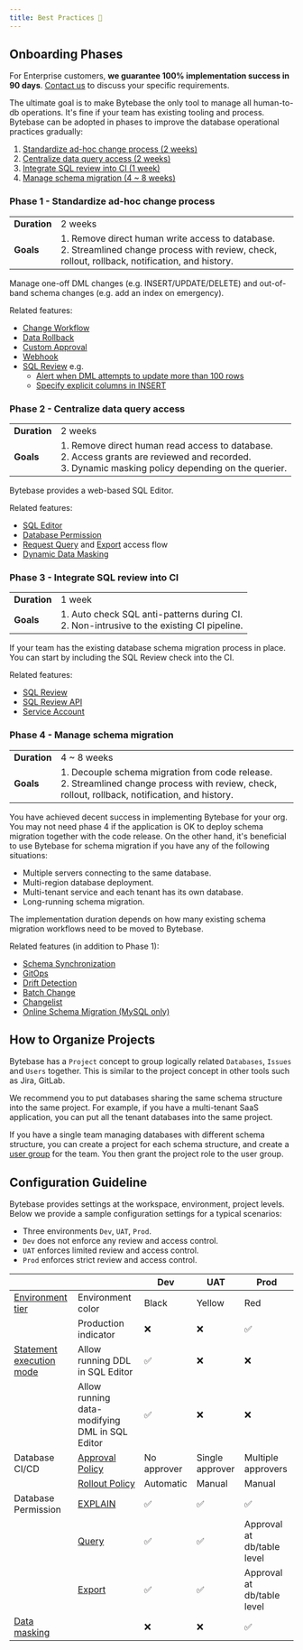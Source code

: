```yaml
---
title: Best Practices 📘
---
```


## Onboarding Phases

<HintBlock type="info">

For Enterprise customers, **we guarantee 100% implementation success in 90 days**. [Contact us](/contact-us/)
to discuss your specific requirements.

</HintBlock>

The ultimate goal is to make Bytebase the only tool to manage all human-to-db operations. It's fine
if your team has existing tooling and process. Bytebase can be adopted in phases to improve the
database operational practices gradually:

1. [Standardize ad-hoc change process (2 weeks)](#phase-1-standardize-ad-hoc-change-process)
1. [Centralize data query access (2 weeks)](#phase-2-centralize-data-query-access)
1. [Integrate SQL review into CI (1 week)](#phase-3-integrate-sql-review-into-ci)
1. [Manage schema migration (4 ~ 8 weeks)](#phase-4-manage-schema-migration)

### Phase 1 - Standardize ad-hoc change process

|              |                                                                                                                                                      |
| ------------ | ---------------------------------------------------------------------------------------------------------------------------------------------------- |
| **Duration** | 2 weeks                                                                                                                                              |
| **Goals**    | 1. Remove direct human write access to database.<br/>2. Streamlined change process with review, check, rollout, rollback, notification, and history. |

Manage one-off DML changes (e.g. INSERT/UPDATE/DELETE) and out-of-band schema changes (e.g. add an index on emergency).

Related features:

- [Change Workflow](/docs/change-database/change-workflow/)
- [Data Rollback](/docs/change-database/rollback-data-changes/)
- [Custom Approval](/docs/administration/custom-approval/)
- [Webhook](/docs/change-database/webhook/)
- [SQL Review](/docs/sql-review/overview/) e.g.
  - [Alert when DML attempts to update more than 100 rows](/docs/sql-review/review-rules/#limit-affected-row-limit)
  - [Specify explicit columns in INSERT](/docs/sql-review/review-rules/#insert-statements-must-specify-columns)

### Phase 2 - Centralize data query access

|              |                                                                                                                                                           |
| ------------ | --------------------------------------------------------------------------------------------------------------------------------------------------------- |
| **Duration** | 2 weeks                                                                                                                                                   |
| **Goals**    | 1. Remove direct human read access to database.<br/>2. Access grants are reviewed and recorded. <br/> 3. Dynamic masking policy depending on the querier. |

Bytebase provides a web-based SQL Editor.

Related features:

- [SQL Editor](/docs/sql-editor/overview/)
- [Database Permission](/docs/security/database-permission/overview/)
- [Request Query](/docs/security/database-permission/query/) and [Export](/docs/security/database-permission/export/) access flow
- [Dynamic Data Masking](/docs/security/data-masking/overview/)

### Phase 3 - Integrate SQL review into CI

|              |                                                                                              |
| ------------ | -------------------------------------------------------------------------------------------- |
| **Duration** | 1 week                                                                                       |
| **Goals**    | 1. Auto check SQL anti-patterns during CI.<br/>2. Non-intrusive to the existing CI pipeline. |

If your team has the existing database schema migration process in place. You can start by including the
SQL Review check into the CI.

Related features:

- [SQL Review](/docs/sql-review/overview/)
- [SQL Review API](/docs/api/sql-review/)
- [Service Account](/docs/api/authentication/#service-account)

### Phase 4 - Manage schema migration

|              |                                                                                                                                                     |
| ------------ | --------------------------------------------------------------------------------------------------------------------------------------------------- |
| **Duration** | 4 ~ 8 weeks                                                                                                                                         |
| **Goals**    | 1. Decouple schema migration from code release.<br/>2. Streamlined change process with review, check, rollout, rollback, notification, and history. |

You have achieved decent success in implementing Bytebase for your org. You may not need phase 4 if the application
is OK to deploy schema migration together with the code release. On the other hand, it's beneficial to use Bytebase
for schema migration if you have any of the following situations:

- Multiple servers connecting to the same database.
- Multi-region database deployment.
- Multi-tenant service and each tenant has its own database.
- Long-running schema migration.

The implementation duration depends on how many existing schema migration workflows need to be moved to Bytebase.

Related features (in addition to Phase 1):

- [Schema Synchronization](/docs/change-database/synchronize-schema/)
- [GitOps](/docs/vcs-integration/overview/)
- [Drift Detection](/docs/change-database/drift-detection/)
- [Batch Change](/docs/change-database/batch-change/)
- [Changelist](/docs/changelist/)
- [Online Schema Migration (MySQL only)](/docs/change-database/online-schema-migration-for-mysql/)

## How to Organize Projects

Bytebase has a `Project` concept to group logically related `Databases`, `Issues` and `Users` together. This
is similar to the project concept in other tools such as Jira, GitLab.

We recommend you to put databases sharing the same schema structure into the same project. For example,
if you have a multi-tenant SaaS application, you can put all the tenant databases into the same project.

If you have a single team managing databases with different schema structure, you can create a project for each
schema structure, and create a [user group](/docs/administration/user-groups/) for the team. You then grant the project role to the user group.

## Configuration Guideline

Bytebase provides settings at the workspace, environment, project levels. Below we provide a sample configuration settings for a typical scenarios:

- Three environments `Dev`, `UAT`, `Prod`.
- `Dev` does not enforce any review and access control.
- `UAT` enforces limited review and access control.
- `Prod` enforces strict review and access control.

|                                                                                                        |                                                                           | Dev         | UAT             | Prod                       |
| ------------------------------------------------------------------------------------------------------ | ------------------------------------------------------------------------- | ----------- | --------------- | -------------------------- |
| [Environment tier](/docs/administration/environment-policy/overview/#environment-tier)                 | Environment color                                                         | Black       | Yellow          | Red                        |
|                                                                                                        | Production indicator                                                      | ❌          | ❌              | ✅                         |
| [Statement execution mode](/docs/administration/environment-policy/overview/#statement-execution-mode) | Allow running DDL in SQL Editor                                           | ✅          | ❌              | ❌                         |
|                                                                                                        | Allow running data-modifying DML in SQL Editor                            | ✅          | ❌              | ❌                         |
| Database CI/CD                                                                                         | [Approval Policy](/docs/administration/custom-approval/)                  | No approver | Single approver | Multiple approvers         |
|                                                                                                        | [Rollout Policy](/docs/administration/environment-policy/rollout-policy/) | Automatic   | Manual          | Manual                     |
| Database Permission                                                                                    | [EXPLAIN](/docs/security/database-permission/explain/)                    | ✅          | ✅              | ✅                         |
|                                                                                                        | [Query](/docs/security/database-permission/query/)                        | ✅          | ✅              | Approval at db/table level |
|                                                                                                        | [Export](/docs/security/database-permission/export/)                      | ✅          | ✅              | Approval at db/table level |
| [Data masking](/docs/security/data-masking/global-masking-rule/)                                       |                                                                           | ❌          | ❌              | ✅                         |
